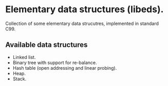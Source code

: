 # Elementary data structures (libeds).

Collection of some elementary data strucutres, implemented in standard
C99.

## Available data structures

* Linked list.
* Binary tree with support for re-balance.
* Hash table (open addressing and linear probing).
* Heap.
* Stack.
